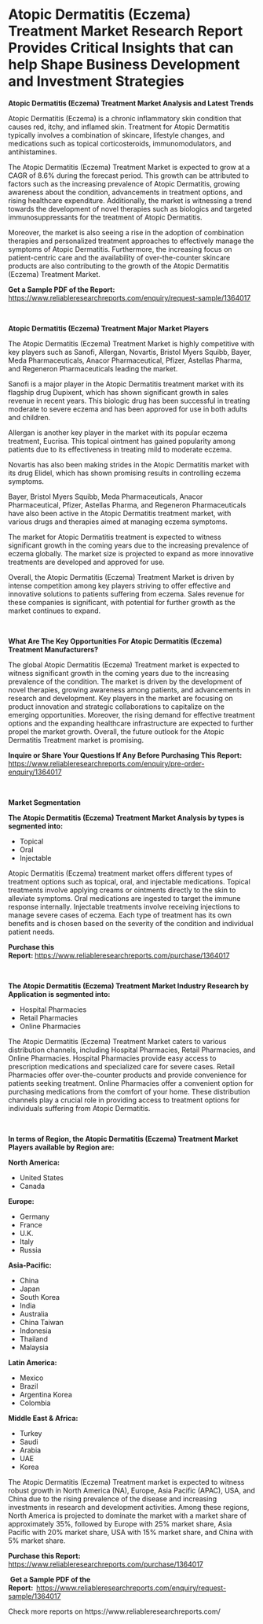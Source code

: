 <p><h1>Atopic Dermatitis (Eczema) Treatment Market Research Report Provides Critical Insights that can help Shape Business Development and Investment Strategies</h1></p><p><strong>Atopic Dermatitis (Eczema) Treatment Market Analysis and Latest Trends</strong></p>
<p><p>Atopic Dermatitis (Eczema) is a chronic inflammatory skin condition that causes red, itchy, and inflamed skin. Treatment for Atopic Dermatitis typically involves a combination of skincare, lifestyle changes, and medications such as topical corticosteroids, immunomodulators, and antihistamines.</p><p>The Atopic Dermatitis (Eczema) Treatment Market is expected to grow at a CAGR of 8.6% during the forecast period. This growth can be attributed to factors such as the increasing prevalence of Atopic Dermatitis, growing awareness about the condition, advancements in treatment options, and rising healthcare expenditure. Additionally, the market is witnessing a trend towards the development of novel therapies such as biologics and targeted immunosuppressants for the treatment of Atopic Dermatitis.</p><p>Moreover, the market is also seeing a rise in the adoption of combination therapies and personalized treatment approaches to effectively manage the symptoms of Atopic Dermatitis. Furthermore, the increasing focus on patient-centric care and the availability of over-the-counter skincare products are also contributing to the growth of the Atopic Dermatitis (Eczema) Treatment Market.</p></p>
<p><strong>Get a Sample PDF of the Report:&nbsp;</strong> <a href="https://www.reliableresearchreports.com/enquiry/request-sample/1364017">https://www.reliableresearchreports.com/enquiry/request-sample/1364017</a></p>
<p>&nbsp;</p>
<p><strong>Atopic Dermatitis (Eczema) Treatment Major Market Players</strong></p>
<p><p>The Atopic Dermatitis (Eczema) Treatment Market is highly competitive with key players such as Sanofi, Allergan, Novartis, Bristol Myers Squibb, Bayer, Meda Pharmaceuticals, Anacor Pharmaceutical, Pfizer, Astellas Pharma, and Regeneron Pharmaceuticals leading the market.</p><p>Sanofi is a major player in the Atopic Dermatitis treatment market with its flagship drug Dupixent, which has shown significant growth in sales revenue in recent years. This biologic drug has been successful in treating moderate to severe eczema and has been approved for use in both adults and children.</p><p>Allergan is another key player in the market with its popular eczema treatment, Eucrisa. This topical ointment has gained popularity among patients due to its effectiveness in treating mild to moderate eczema.</p><p>Novartis has also been making strides in the Atopic Dermatitis market with its drug Elidel, which has shown promising results in controlling eczema symptoms.</p><p>Bayer, Bristol Myers Squibb, Meda Pharmaceuticals, Anacor Pharmaceutical, Pfizer, Astellas Pharma, and Regeneron Pharmaceuticals have also been active in the Atopic Dermatitis treatment market, with various drugs and therapies aimed at managing eczema symptoms.</p><p>The market for Atopic Dermatitis treatment is expected to witness significant growth in the coming years due to the increasing prevalence of eczema globally. The market size is projected to expand as more innovative treatments are developed and approved for use.</p><p>Overall, the Atopic Dermatitis (Eczema) Treatment Market is driven by intense competition among key players striving to offer effective and innovative solutions to patients suffering from eczema. Sales revenue for these companies is significant, with potential for further growth as the market continues to expand.</p></p>
<p>&nbsp;</p>
<p><strong>What Are The Key Opportunities For Atopic Dermatitis (Eczema) Treatment Manufacturers?</strong></p>
<p><p>The global Atopic Dermatitis (Eczema) Treatment market is expected to witness significant growth in the coming years due to the increasing prevalence of the condition. The market is driven by the development of novel therapies, growing awareness among patients, and advancements in research and development. Key players in the market are focusing on product innovation and strategic collaborations to capitalize on the emerging opportunities. Moreover, the rising demand for effective treatment options and the expanding healthcare infrastructure are expected to further propel the market growth. Overall, the future outlook for the Atopic Dermatitis Treatment market is promising.</p></p>
<p><strong>Inquire or Share Your Questions If Any Before Purchasing This Report:</strong> <a href="https://www.reliableresearchreports.com/enquiry/pre-order-enquiry/1364017">https://www.reliableresearchreports.com/enquiry/pre-order-enquiry/1364017</a></p>
<p>&nbsp;</p>
<p><strong>Market Segmentation</strong></p>
<p><strong>The Atopic Dermatitis (Eczema) Treatment Market Analysis by types is segmented into:</strong></p>
<p><ul><li>Topical</li><li>Oral</li><li>Injectable</li></ul></p>
<p><p>Atopic Dermatitis (Eczema) treatment market offers different types of treatment options such as topical, oral, and injectable medications. Topical treatments involve applying creams or ointments directly to the skin to alleviate symptoms. Oral medications are ingested to target the immune response internally. Injectable treatments involve receiving injections to manage severe cases of eczema. Each type of treatment has its own benefits and is chosen based on the severity of the condition and individual patient needs.</p></p>
<p><strong>Purchase this Report:&nbsp;</strong><a href="https://www.reliableresearchreports.com/purchase/1364017">https://www.reliableresearchreports.com/purchase/1364017</a></p>
<p>&nbsp;</p>
<p><strong>The Atopic Dermatitis (Eczema) Treatment Market Industry Research by Application is segmented into:</strong></p>
<p><ul><li>Hospital Pharmacies</li><li>Retail Pharmacies</li><li>Online Pharmacies</li></ul></p>
<p><p>The Atopic Dermatitis (Eczema) Treatment Market caters to various distribution channels, including Hospital Pharmacies, Retail Pharmacies, and Online Pharmacies. Hospital Pharmacies provide easy access to prescription medications and specialized care for severe cases. Retail Pharmacies offer over-the-counter products and provide convenience for patients seeking treatment. Online Pharmacies offer a convenient option for purchasing medications from the comfort of your home. These distribution channels play a crucial role in providing access to treatment options for individuals suffering from Atopic Dermatitis.</p></p>
<p>&nbsp;</p>
<p><strong>In terms of Region, the Atopic Dermatitis (Eczema) Treatment Market Players available by Region are:</strong></p>
<p>
    <p> <strong> North America: </strong>
        <ul>
            <li>United States</li>
            <li>Canada</li>
        </ul>
        </p> 
    <p> <strong> Europe: </strong>
        <ul>
            <li>Germany</li>
            <li>France</li>
            <li>U.K.</li>
            <li>Italy</li>
            <li>Russia</li>
        </ul>
        </p> 
    <p> <strong> Asia-Pacific: </strong>
        <ul>
            <li>China</li>
            <li>Japan</li>
            <li>South Korea</li>
            <li>India</li>
            <li>Australia</li>
            <li>China Taiwan</li>
            <li>Indonesia</li>
            <li>Thailand</li>
            <li>Malaysia</li>
        </ul>
        </p> 
    <p> <strong> Latin America: </strong>
        <ul>
            <li>Mexico</li>
            <li>Brazil</li>
            <li>Argentina Korea</li>
            <li>Colombia</li>
        </ul>
        </p> 
    <p> <strong> Middle East & Africa: </strong>
        <ul>
            <li>Turkey</li>
            <li>Saudi</li>
            <li>Arabia</li>
            <li>UAE</li>
            <li>Korea</li>
        </ul>
    </p>
    </p>
<p><p>The Atopic Dermatitis (Eczema) Treatment market is expected to witness robust growth in North America (NA), Europe, Asia Pacific (APAC), USA, and China due to the rising prevalence of the disease and increasing investments in research and development activities. Among these regions, North America is projected to dominate the market with a market share of approximately 35%, followed by Europe with 25% market share, Asia Pacific with 20% market share, USA with 15% market share, and China with 5% market share.</p></p>
<p><strong>Purchase this Report: </strong><a href="https://www.reliableresearchreports.com/purchase/1364017">https://www.reliableresearchreports.com/purchase/1364017</a></p>
<p>&nbsp;<strong>Get a Sample PDF of the Report:&nbsp;&nbsp;</strong><a href="https://www.reliableresearchreports.com/enquiry/request-sample/1364017">https://www.reliableresearchreports.com/enquiry/request-sample/1364017</a></p>
<p><strong></strong></p>
<p>Check more reports on https://www.reliableresearchreports.com/</p>